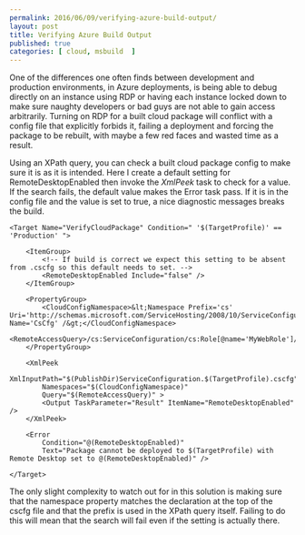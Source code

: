 ```yaml
---
permalink: 2016/06/09/verifying-azure-build-output/
layout: post
title: Verifying Azure Build Output
published: true 
categories: [ cloud, msbuild  ]
---
```


One of the differences one often finds between development and production environments, in Azure deployments, 
is being able to debug directly on an instance using RDP or having each instance locked down to make sure 
naughty developers or bad guys are not able to gain access arbitrarily. Turning on RDP for a built cloud package 
will conflict with a config file that explicitly forbids it, failing a deployment and forcing the package to be 
rebuilt, with maybe a few red faces and wasted time as a result.

Using an XPath query, you can check a built cloud package config to make sure it is as it is intended. Here I 
create a default setting for RemoteDesktopEnabled then invoke the *XmlPeek* task to check for a value. If 
the search fails, the default value makes the Error task pass. If it is in the config file and the value is 
set to true, a nice diagnostic messages breaks the build.

    
    <Target Name="VerifyCloudPackage" Condition=" '$(TargetProfile)' == 'Production' ">

		<ItemGroup>
			<!-- If build is correct we expect this setting to be absent from .cscfg so this default needs to set. -->
			<RemoteDesktopEnabled Include="false" />
		</ItemGroup>

		<PropertyGroup>
			<CloudConfigNamespace>&lt;Namespace Prefix='cs' Uri='http://schemas.microsoft.com/ServiceHosting/2008/10/ServiceConfiguration' Name='CsCfg' /&gt;</CloudConfigNamespace>
			<RemoteAccessQuery>/cs:ServiceConfiguration/cs:Role[@name='MyWebRole']/cs:ConfigurationSettings/cs:Setting[@name='Microsoft.WindowsAzure.Plugins.RemoteAccess.Enabled']/@value</RemoteAccessQuery>
		</PropertyGroup>

		<XmlPeek
			XmlInputPath="$(PublishDir)ServiceConfiguration.$(TargetProfile).cscfg"
			Namespaces="$(CloudConfigNamespace)"
			Query="$(RemoteAccessQuery)" >
			<Output TaskParameter="Result" ItemName="RemoteDesktopEnabled" />
		</XmlPeek>

		<Error
			Condition="@(RemoteDesktopEnabled)"
			Text="Package cannot be deployed to $(TargetProfile) with Remote Desktop set to @(RemoteDesktopEnabled)" />

	</Target>
        
           
The only slight complexity to watch out for in this solution is making sure that the namespace property matches the 
declaration at the top of the cscfg file and that the prefix is used in the XPath query itself. Failing to do this will 
mean that the search will fail even if the setting is actually there.
   